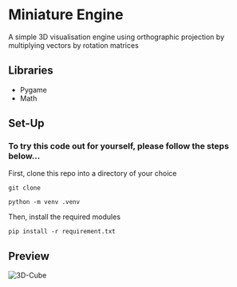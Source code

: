 # Miniature Engine
A simple 3D visualisation engine using orthographic projection by multiplying vectors by rotation matrices
## Libraries
* Pygame
* Math
## Set-Up
### To try this code out for yourself, please follow the steps below...
First, clone this repo into a directory of your choice
```console
git clone
```
```console
python -m venv .venv
```
Then, install the required modules
```console
pip install -r requirement.txt
```
## Preview
![3D-Cube](https://github.com/user-attachments/assets/2d3ef756-5980-405b-bd71-5a0b49b88eb5)
